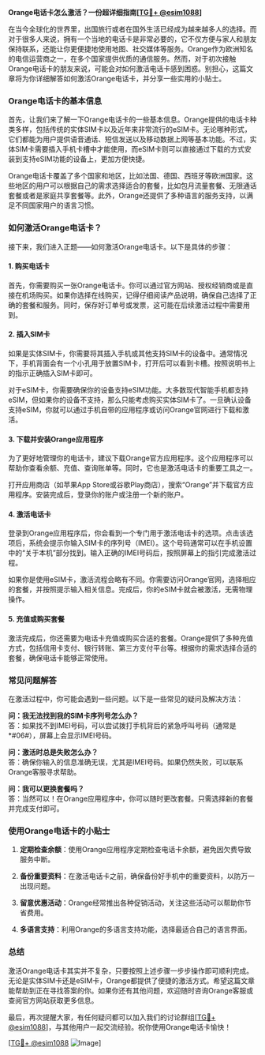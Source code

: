 **Orange电话卡怎么激活？一份超详细指南[[TG💪+ @esim1088](https://t.me/s/esim1088)]**

在当今全球化的世界里，出国旅行或者在国外生活已经成为越来越多人的选择。而对于很多人来说，拥有一个当地的电话卡是非常必要的，它不仅方便与家人和朋友保持联系，还能让你更便捷地使用地图、社交媒体等服务。Orange作为欧洲知名的电信运营商之一，在多个国家提供优质的通信服务。然而，对于初次接触Orange电话卡的朋友来说，可能会对如何激活电话卡感到困惑。别担心，这篇文章将为你详细解答如何激活Orange电话卡，并分享一些实用的小贴士。

### Orange电话卡的基本信息

首先，让我们来了解一下Orange电话卡的一些基本信息。Orange提供的电话卡种类多样，包括传统的实体SIM卡以及近年来非常流行的eSIM卡。无论哪种形式，它们都能为用户提供语音通话、短信发送以及移动数据上网等基本功能。不过，实体SIM卡需要插入手机卡槽中才能使用，而eSIM卡则可以直接通过下载的方式安装到支持eSIM功能的设备上，更加方便快捷。

Orange电话卡覆盖了多个国家和地区，比如法国、德国、西班牙等欧洲国家。这些地区的用户可以根据自己的需求选择适合的套餐，比如包月流量套餐、无限通话套餐或者是家庭共享套餐等。此外，Orange还提供了多种语言的服务支持，以满足不同国家用户的语言习惯。

### 如何激活Orange电话卡？

接下来，我们进入正题——如何激活Orange电话卡。以下是具体的步骤：

#### 1. 购买电话卡

首先，你需要购买一张Orange电话卡。你可以通过官方网站、授权经销商或是直接在机场购买。如果你选择在线购买，记得仔细阅读产品说明，确保自己选择了正确的套餐和服务。同时，保存好订单号或发票，这可能在后续激活过程中需要用到。

#### 2. 插入SIM卡

如果是实体SIM卡，你需要将其插入手机或其他支持SIM卡的设备中。通常情况下，手机背面会有一个小孔用于放置SIM卡，打开后可以看到卡槽。按照说明书上的指示正确插入SIM卡即可。

对于eSIM卡，你需要确保你的设备支持eSIM功能。大多数现代智能手机都支持eSIM，但如果你的设备不支持，那么只能考虑购买实体SIM卡了。一旦确认设备支持eSIM，你就可以通过手机自带的应用程序或访问Orange官网进行下载和激活。

#### 3. 下载并安装Orange应用程序

为了更好地管理你的电话卡，建议下载Orange官方应用程序。这个应用程序可以帮助你查看余额、充值、查询账单等。同时，它也是激活电话卡的重要工具之一。

打开应用商店（如苹果App Store或谷歌Play商店），搜索“Orange”并下载官方应用程序。安装完成后，登录你的账户或注册一个新的账户。

#### 4. 激活电话卡

登录到Orange应用程序后，你会看到一个专门用于激活电话卡的选项。点击该选项后，系统会提示你输入SIM卡的序列号（IMEI）。这个号码通常可以在手机设置中的“关于本机”部分找到。输入正确的IMEI号码后，按照屏幕上的指引完成激活过程。

如果你是使用eSIM卡，激活流程会略有不同。你需要访问Orange官网，选择相应的套餐，并按照提示输入相关信息。完成后，你的eSIM卡就会被激活，无需物理操作。

#### 5. 充值或购买套餐

激活完成后，你还需要为电话卡充值或购买合适的套餐。Orange提供了多种充值方式，包括信用卡支付、银行转账、第三方支付平台等。根据你的需求选择合适的套餐，确保电话卡能够正常使用。

### 常见问题解答

在激活过程中，你可能会遇到一些问题。以下是一些常见的疑问及解决方法：

**问：我无法找到我的SIM卡序列号怎么办？**  
答：如果找不到IMEI号码，可以尝试拨打手机背后的紧急呼叫号码（通常是*#06#），屏幕上会显示IMEI号码。

**问：激活时总是失败怎么办？**  
答：确保你输入的信息准确无误，尤其是IMEI号码。如果仍然失败，可以联系Orange客服寻求帮助。

**问：我可以更换套餐吗？**  
答：当然可以！在Orange应用程序中，你可以随时更改套餐。只需选择新的套餐并完成支付即可。

### 使用Orange电话卡的小贴士

1. **定期检查余额**：使用Orange应用程序定期检查电话卡余额，避免因欠费导致服务中断。
   
2. **备份重要资料**：在激活电话卡之前，确保备份好手机中的重要资料，以防万一出现问题。

3. **留意优惠活动**：Orange经常推出各种促销活动，关注这些活动可以帮助你节省费用。

4. **多语言支持**：利用Orange的多语言支持功能，选择最适合自己的语言界面。

### 总结

激活Orange电话卡其实并不复杂，只要按照上述步骤一步步操作即可顺利完成。无论是实体SIM卡还是eSIM卡，Orange都提供了便捷的激活方式。希望这篇文章能帮助到正在寻找答案的你。如果你还有其他问题，欢迎随时咨询Orange客服或查阅官方网站获取更多信息。

最后，再次提醒大家，有任何疑问都可以加入我们的讨论群组[[TG💪+ @esim1088](https://t.me/s/esim1088)]，与其他用户一起交流经验。祝你使用Orange电话卡愉快！

[[TG💪+ @esim1088](https://t.me/s/esim1088) ![Image](https://i.postimg.cc/4NQfJmqS/Snipaste-2025-05-13-00-14-12.png)]